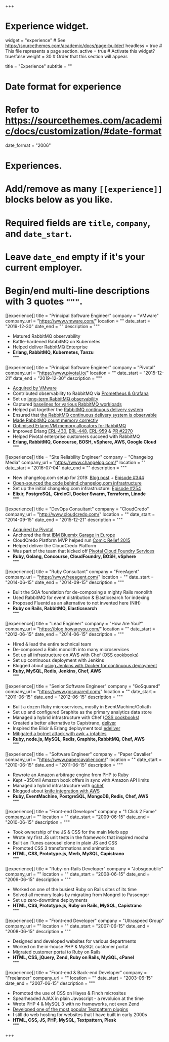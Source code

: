+++
# Experience widget.
widget = "experience"  # See https://sourcethemes.com/academic/docs/page-builder/
headless = true  # This file represents a page section.
active = true  # Activate this widget? true/false
weight = 30  # Order that this section will appear.

title = "Experience"
subtitle = ""

# Date format for experience
#   Refer to https://sourcethemes.com/academic/docs/customization/#date-format
date_format = "2006"

# Experiences.
#   Add/remove as many `[[experience]]` blocks below as you like.
#   Required fields are `title`, `company`, and `date_start`.
#   Leave `date_end` empty if it's your current employer.
#   Begin/end multi-line descriptions with 3 quotes `"""`.

[[experience]]
  title = "Principal Software Engineer"
  company = "VMware"
  company_url = "https://www.vmware.com/"
  location = ""
  date_start = "2019-12-30"
  date_end = ""
  description = """
* Matured RabbitMQ observability <br>
* Battle-hardened RabbitMQ on Kubernetes <br>
* Helped deliver RabbitMQ Enterprise <br>
* **Erlang, RabbitMQ, Kubernetes, Tanzu**<br>
  """

[[experience]]
  title = "Principal Software Engineer"
  company = "Pivotal"
  company_url = "https://www.pivotal.io/"
  location = ""
  date_start = "2015-12-21"
  date_end = "2019-12-30"
  description = """
* [Acquired by VMware](https://blogs.vmware.com/cloudnative/2019/08/22/transforming-software-on-kubernetes/) <br>
* Contributed observability to RabbitMQ via [Prometheus &amp; Grafana](https://next.rabbitmq.com/prometheus.html) <br>
* Set up [long-term RabbitMQ observability](https://grafana.gcp.rabbitmq.com/d/Kn5xm-gZk/rabbitmq-overview?orgId=1) <br>
* Captured [baselines for various RabbitMQ workloads](https://github.com/rabbitmq/workloads) <br>
* Helped put together the [RabbitMQ continuous delivery system](https://ci.rabbitmq.com) <br>
* Ensured that [the RabbitMQ continuous delivery system is observable](https://metrics.ci.rabbitmq.com/d/000000001/concourse?refresh=5m&orgId=1&from=now%2Fd&to=now) <br>
* [Made RabbitMQ count memory correctly](https://github.com/rabbitmq/rabbitmq-server/issues/1223) <br>
* [Optimised Erlang VM memory allocators for RabbitMQ](https://groups.google.com/forum/#!msg/rabbitmq-users/LSYaac9frYw/LNZDZUlrBAAJ) <br>
* Improved Erlang [ERL-430](https://bugs.erlang.org/browse/ERL-430), [ERL-448](https://bugs.erlang.org/browse/ERL-448), [ERL-959](https://bugs.erlang.org/browse/ERL-959) &amp; [PR #2270](https://github.com/erlang/otp/pull/2270) <br>
* Helped Pivotal enterprise customers succeed with RabbitMQ <br>
* **Erlang, RabbitMQ, Concourse, BOSH, vSphere, AWS, Google Cloud** <br>
  """

[[experience]]
  title = "Site Reliability Engineer"
  company = "Changelog Media"
  company_url = "https://www.changelog.com/"
  location = ""
  date_start = "2016-07-04"
  date_end = ""
  description = """
* New changelog.com setup for 2019: [Blog post](https://changelog.com/posts/the-new-changelog-setup-for-2019) + [Episode #344](https://changelog.com/podcast/344) <br>
* [Open-sourced the code behind changelog.com infrastructure](https://changelog.com/posts/the-code-behind-changelog-infrastructure) <br>
* Set up the initial changelog.com infrastructure: [Episode #254](https://changelog.com/podcast/254) <br>
* **Elixir, PostgreSQL, CircleCI, Docker Swarm, Terraform, Linode** <br>
  """

[[experience]]
  title = "DevOps Consultant"
  company = "CloudCredo"
  company_url = "http://www.cloudcredo.com/"
  location = ""
  date_start = "2014-09-15"
  date_end = "2015-12-21"
  description = """
* [Acquired by Pivotal](http://pivotal.io/platform/press-release/pivotal-bolsters-its-cloud-native-platform-team-with-acquisition-of-cloudcredo) <br>
* Anchored the first [IBM Bluemix Garage in Europe](http://garage.mybluemix.net/) <br>
* CloudCredo Platform MVP helped run [Comic Relief 2015](https://cfsummiteu2015.sched.org/event/532d88570fd1a394d599d113f1c5131b#.VkP2866rRTY) <br>
* Helped deliver the CloudCredo Platform <br>
* Was part of the team that kicked off [Pivotal Cloud Foundry Services](https://network.pivotal.io/) <br>
* **Ruby, Golang, Concourse, CloudFoundry, BOSH, vSphere** <br>
  """

[[experience]]
  title = "Ruby Consultant"
  company = "FreeAgent"
  company_url = "https://www.freeagent.com/"
  location = ""
  date_start = "2014-06-15"
  date_end = "2014-09-15"
  description = """
* Built the SOA foundation for de-composing a mighty Rails monolith <br>
* Used RabbitMQ for event distribution & Elasticsearch for indexing <br>
* Proposed Fluentd as an alternative to not invented here (NIH) <br>
*  **Ruby on Rails, RabbitMQ, Elasticsearch** <br>
  """

[[experience]]
  title = "Lead Engineer"
  company = "How Are You?"
  company_url = "https://blog.howareyou.com/"
  location = ""
  date_start = "2012-06-15"
  date_end = "2014-06-15"
  description = """
* Hired & lead the entire technical team <br>
* De-composed a Rails monolith into many microservices <br>
* Set up all infrastructure on AWS with Chef ([OSS cookbooks](https://github.com/gchef)) <br>
* Set up continuous deployment with Jenkins <br>
* Blogged about [using Jenkins with Docker for continuous deployment](http://blog.howareyou.com/post/65048170054/continuous-delivery-with-docker-and-jenkins-part) <br>
* **Ruby, MySQL, Redis, Jenkins, Chef, AWS** <br>
  """

[[experience]]
  title = "Senior Software Engineer"
  company = "GoSquared"
  company_url = "https://www.gosquared.com/"
  location = ""
  date_start = "2011-06-15"
  date_end = "2012-06-15"
  description = """
* Built a dozen Ruby microservices, mostly in EventMachine/Goliath <br>
* Set up and configured Graphite as the primary analytics data store <br>
* Managed a hybrid infrastructure with Chef ([OSS cookbooks](https://github.com/gchef])) <br>
* Created a better alternative to Capistrano, [deliver](https://github.com/gerhard/deliver) <br>
* Inspired the Elixir & Erlang deployment tool [edeliver](https://github.com/boldpoker/edeliver) <br>
* [Mitigated a botnet attack with awk + iptables](https://www.gosquared.com/blog/how-to-stop-a-botnet-attack) <br>
* **Ruby, node.js, MySQL, Redis, Graphite, RabbitMQ, Chef, AWS** <br>
  """

[[experience]]
  title = "Software Engineer"
  company = "Paper Cavalier"
  company_url = "https://www.papercavalier.com/"
  location = ""
  date_start = "2010-06-15"
  date_end = "2011-06-15"
  description = """
* Rewrote an Amazon arbitrage engine from PHP to Ruby <br>
* Kept ~350mil Amazon book offers in sync with Amazon API limits <br>
* Managed a hybrid infrastructure with [gchef](https://github.com/gchef) <br>
* Blogged about [knife integration with AWS](http://gerhardlazu.com.s3-website-eu-west-1.amazonaws.com/2010/08/using-chef-to-manage-amazon-ec2-instances-part2/) <br>
* **Ruby, EventMachine, PostgreSQL, MongoDB, Redis, Chef, AWS** <br>
  """

[[experience]]
  title = "Front-end Developer"
  company = "1 Click 2 Fame"
  company_url = ""
  location = ""
  date_start = "2009-06-15"
  date_end = "2010-06-15"
  description = """
* Took ownership of the JS & CSS for the main Merb app <br>
* Wrote my first JS unit tests in the framework that inspired mocha <br>
* Built an iTunes carousel clone in plain JS and CSS <br>
* Promoted CSS 3 transformations and animations <br>
* **HTML, CSS, Prototype.js, Merb, MySQL, Capistrano** <br>
  """

[[experience]]
  title = "Ruby-on-Rails Developer"
  company = "Jobsgopublic"
  company_url = ""
  location = ""
  date_start = "2008-06-15"
  date_end = "2009-06-15"
  description = """
* Worked on one of the busiest Ruby on Rails sites of its time <br>
* Solved all memory leaks by migrating from Mongrel to Passenger <br>
* Set up zero-downtime deployments <br>
* **HTML, CSS, Prototype.js, Ruby on Rails, MySQL, Capistrano** <br>
  """

[[experience]]
  title = "Front-end Developer"
  company = "Ultraspeed Group"
  company_url = ""
  location = ""
  date_start = "2007-06-15"
  date_end = "2008-06-15"
  description = """
* Designed and developed websites for various departments <br>
* Worked on the in-house PHP & MySQL customer portal <br>
* Migrated customer portal to Ruby on Rails <br>
* **HTML, CSS, jQuery, Zend, Ruby on Rails, MySQL, cPanel** <br>
  """

[[experience]]
  title = "Front-end & Back-end Developer"
  company = "Freelancer"
  company_url = ""
  location = ""
  date_start = "2003-06-15"
  date_end = "2007-06-15"
  description = """
* Promoted the use of CSS on Hayes & Finch microsites <br>
* Spearheaded AJAX in plain Javascript - a revoluion at the time <br>
* Wrote PHP 4 &amp; MySQL 3 with no frameworks, not even Zend <br>
* [Developed one of the most popular Textpattern plugins](https://forum.textpattern.com/viewtopic.php?id=23996) <br>
* I still do web hosting for websites that I have built in early 2000s <br>
* **HTML, CSS, JS, PHP, MySQL, Textpattern, Plesk** <br>
  """

+++
